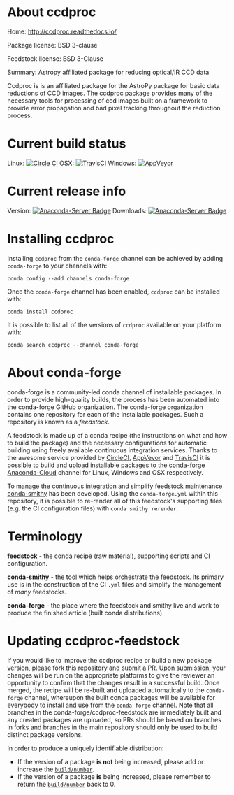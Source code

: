 About ccdproc
=============

Home: http://ccdproc.readthedocs.io/

Package license: BSD 3-clause

Feedstock license: BSD 3-Clause

Summary: Astropy affiliated package for reducing optical/IR CCD data

Ccdproc is is an affiliated package for the AstroPy package for basic data
reductions of CCD images. The ccdproc package provides many of the
necessary tools for processing of ccd images built on a framework to
provide error propagation and bad pixel tracking throughout the reduction
process.


Current build status
====================

Linux: [![Circle CI](https://circleci.com/gh/conda-forge/ccdproc-feedstock.svg?style=shield)](https://circleci.com/gh/conda-forge/ccdproc-feedstock)
OSX: [![TravisCI](https://travis-ci.org/conda-forge/ccdproc-feedstock.svg?branch=master)](https://travis-ci.org/conda-forge/ccdproc-feedstock)
Windows: [![AppVeyor](https://ci.appveyor.com/api/projects/status/github/conda-forge/ccdproc-feedstock?svg=True)](https://ci.appveyor.com/project/conda-forge/ccdproc-feedstock/branch/master)

Current release info
====================
Version: [![Anaconda-Server Badge](https://anaconda.org/conda-forge/ccdproc/badges/version.svg)](https://anaconda.org/conda-forge/ccdproc)
Downloads: [![Anaconda-Server Badge](https://anaconda.org/conda-forge/ccdproc/badges/downloads.svg)](https://anaconda.org/conda-forge/ccdproc)

Installing ccdproc
==================

Installing `ccdproc` from the `conda-forge` channel can be achieved by adding `conda-forge` to your channels with:

```
conda config --add channels conda-forge
```

Once the `conda-forge` channel has been enabled, `ccdproc` can be installed with:

```
conda install ccdproc
```

It is possible to list all of the versions of `ccdproc` available on your platform with:

```
conda search ccdproc --channel conda-forge
```


About conda-forge
=================

conda-forge is a community-led conda channel of installable packages.
In order to provide high-quality builds, the process has been automated into the
conda-forge GitHub organization. The conda-forge organization contains one repository
for each of the installable packages. Such a repository is known as a *feedstock*.

A feedstock is made up of a conda recipe (the instructions on what and how to build
the package) and the necessary configurations for automatic building using freely
available continuous integration services. Thanks to the awesome service provided by
[CircleCI](https://circleci.com/), [AppVeyor](http://www.appveyor.com/)
and [TravisCI](https://travis-ci.org/) it is possible to build and upload installable
packages to the [conda-forge](https://anaconda.org/conda-forge)
[Anaconda-Cloud](http://docs.anaconda.org/) channel for Linux, Windows and OSX respectively.

To manage the continuous integration and simplify feedstock maintenance
[conda-smithy](http://github.com/conda-forge/conda-smithy) has been developed.
Using the ``conda-forge.yml`` within this repository, it is possible to re-render all of
this feedstock's supporting files (e.g. the CI configuration files) with ``conda smithy rerender``.


Terminology
===========

**feedstock** - the conda recipe (raw material), supporting scripts and CI configuration.

**conda-smithy** - the tool which helps orchestrate the feedstock.
                   Its primary use is in the construction of the CI ``.yml`` files
                   and simplify the management of *many* feedstocks.

**conda-forge** - the place where the feedstock and smithy live and work to
                  produce the finished article (built conda distributions)


Updating ccdproc-feedstock
==========================

If you would like to improve the ccdproc recipe or build a new
package version, please fork this repository and submit a PR. Upon submission,
your changes will be run on the appropriate platforms to give the reviewer an
opportunity to confirm that the changes result in a successful build. Once
merged, the recipe will be re-built and uploaded automatically to the
`conda-forge` channel, whereupon the built conda packages will be available for
everybody to install and use from the `conda-forge` channel.
Note that all branches in the conda-forge/ccdproc-feedstock are
immediately built and any created packages are uploaded, so PRs should be based
on branches in forks and branches in the main repository should only be used to
build distinct package versions.

In order to produce a uniquely identifiable distribution:
 * If the version of a package **is not** being increased, please add or increase
   the [``build/number``](http://conda.pydata.org/docs/building/meta-yaml.html#build-number-and-string).
 * If the version of a package **is** being increased, please remember to return
   the [``build/number``](http://conda.pydata.org/docs/building/meta-yaml.html#build-number-and-string)
   back to 0.
